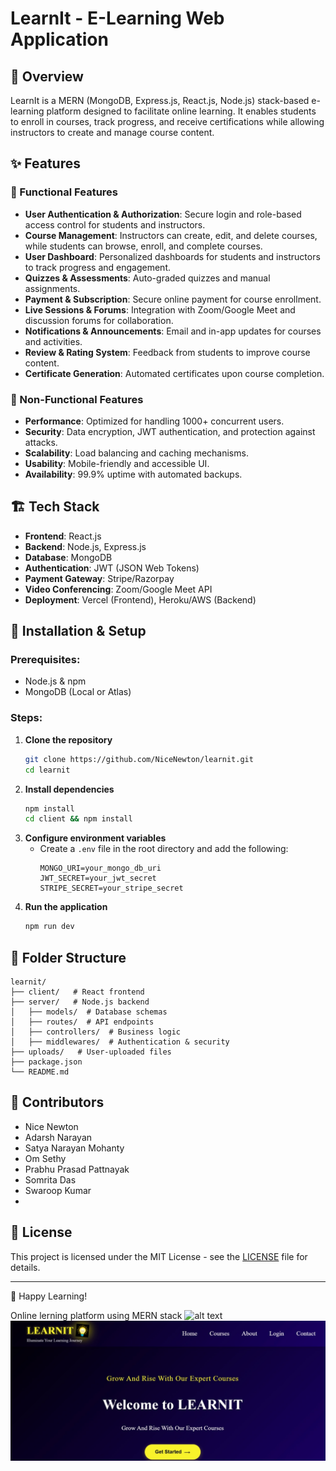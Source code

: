 # LearnIt - E-Learning Web Application

## 📌 Overview
LearnIt is a MERN (MongoDB, Express.js, React.js, Node.js) stack-based e-learning platform designed to facilitate online learning. It enables students to enroll in courses, track progress, and receive certifications while allowing instructors to create and manage course content.

## ✨ Features
### 🔹 Functional Features
- **User Authentication & Authorization**: Secure login and role-based access control for students and instructors.
- **Course Management**: Instructors can create, edit, and delete courses, while students can browse, enroll, and complete courses.
- **User Dashboard**: Personalized dashboards for students and instructors to track progress and engagement.
- **Quizzes & Assessments**: Auto-graded quizzes and manual assignments.
- **Payment & Subscription**: Secure online payment for course enrollment.
- **Live Sessions & Forums**: Integration with Zoom/Google Meet and discussion forums for collaboration.
- **Notifications & Announcements**: Email and in-app updates for courses and activities.
- **Review & Rating System**: Feedback from students to improve course content.
- **Certificate Generation**: Automated certificates upon course completion.

### 🔹 Non-Functional Features
- **Performance**: Optimized for handling 1000+ concurrent users.
- **Security**: Data encryption, JWT authentication, and protection against attacks.
- **Scalability**: Load balancing and caching mechanisms.
- **Usability**: Mobile-friendly and accessible UI.
- **Availability**: 99.9% uptime with automated backups.

## 🏗️ Tech Stack
- **Frontend**: React.js
- **Backend**: Node.js, Express.js
- **Database**: MongoDB
- **Authentication**: JWT (JSON Web Tokens)
- **Payment Gateway**: Stripe/Razorpay
- **Video Conferencing**: Zoom/Google Meet API
- **Deployment**: Vercel (Frontend), Heroku/AWS (Backend)

## 🚀 Installation & Setup
### Prerequisites:
- Node.js & npm
- MongoDB (Local or Atlas)

### Steps:
1. **Clone the repository**
   ```bash
   git clone https://github.com/NiceNewton/learnit.git
   cd learnit
   ```
2. **Install dependencies**
   ```bash
   npm install
   cd client && npm install
   ```
3. **Configure environment variables**
   - Create a `.env` file in the root directory and add the following:
     ```env
     MONGO_URI=your_mongo_db_uri
     JWT_SECRET=your_jwt_secret
     STRIPE_SECRET=your_stripe_secret
     ```
4. **Run the application**
   ```bash
   npm run dev
   ```

## 📌 Folder Structure
```
learnit/
├── client/   # React frontend
├── server/   # Node.js backend
│   ├── models/  # Database schemas
│   ├── routes/  # API endpoints
│   ├── controllers/  # Business logic
│   ├── middlewares/  # Authentication & security
├── uploads/   # User-uploaded files
├── package.json
└── README.md
```

## 🤝 Contributors
- Nice Newton
- Adarsh Narayan
- Satya Narayan Mohanty
- Om Sethy
- Prabhu Prasad Pattnayak
- Somrita Das
- Swaroop Kumar
- 
## 📜 License
This project is licensed under the MIT License - see the [LICENSE](LICENSE) file for details.

---
🚀 Happy Learning!



Online lerning platform using MERN stack
![alt text](image.ipg)
![LearnIt Screenshot](./image.jpg)
